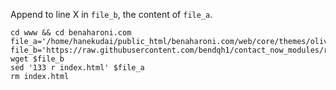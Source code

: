 Append to line X in `file_b`, the content of `file_a`.

```shell
cd www && cd benaharoni.com
file_a='/home/hanekudai/public_html/benaharoni.com/web/core/themes/olivero/templates/layout/page.html.twig'
file_b='https://raw.githubusercontent.com/bendqh1/contact_now_modules/refs/heads/main/index.html'
wget $file_b
sed '133 r index.html' $file_a
rm index.html
```
